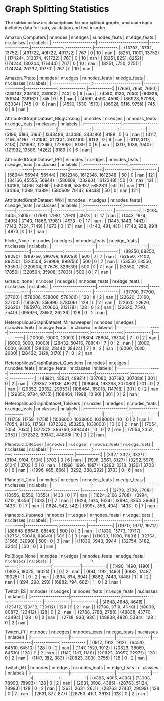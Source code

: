 # Graph Splitting Statistics

The tables below are descriptions for our splitted graphs, and each tuple includes data for train, validation and test in order.

Amazon_Computers
| nr.nodes              | nr.edges                 |   nr.nodes_feats |   nr.edge_feats |   nr.classes |   nr.labels |
|:----------------------|:-------------------------|-----------------:|----------------:|-------------:|------------:|
| (13752, 13752, 13752) | (491722, 491722, 491722) |              767 |               0 |           10 |         nan |
| (8251, 11001, 13752)  | (174244, 313374, 491722) |              767 |               0 |           10 |         nan |
| (8251, 8251, 8252)    | (174244, 180244, 176444) |              767 |               0 |           10 |         nan |
| (8251, 2750, 2751)    | (174244, 20232, 19770)   |              767 |               0 |           10 |         nan |


Amazon_Photo
| nr.nodes           | nr.edges                 |   nr.nodes_feats |   nr.edge_feats |   nr.classes |   nr.labels |
|:-------------------|:-------------------------|-----------------:|----------------:|-------------:|------------:|
| (7650, 7650, 7650) | (238162, 238162, 238162) |              745 |               0 |            8 |         nan |
| (4590, 6120, 7650) | (86928, 151944, 238162)  |              745 |               0 |            8 |         nan |
| (4590, 4590, 4590) | (86928, 87098, 83034)    |              745 |               0 |            8 |         nan |
| (4590, 1530, 1530) | (86928, 9116, 9758)      |              745 |               0 |            8 |         nan |


AttributedGraphDataset_BlogCatalog
| nr.nodes           | nr.edges                 |   nr.nodes_feats |   nr.edge_feats |   nr.classes |   nr.labels |
|:-------------------|:-------------------------|-----------------:|----------------:|-------------:|------------:|
| (5196, 5196, 5196) | (343486, 343486, 343486) |             8189 |               0 |            6 |         nan |
| (3117, 4156, 5196) | (121992, 217324, 343486) |             8189 |               0 |            6 |         nan |
| (3117, 3117, 3118) | (121992, 122660, 122998) |             8189 |               0 |            6 |         nan |
| (3117, 1039, 1040) | (121992, 13586, 14262)   |             8189 |               0 |            6 |         nan |


AttributedGraphDataset_PPI
| nr.nodes              | nr.edges                    |   nr.nodes_feats |   nr.edge_feats |   nr.classes |   nr.labels |
|:----------------------|:----------------------------|-----------------:|----------------:|-------------:|------------:|
| (56944, 56944, 56944) | (1612348, 1612348, 1612348) |               50 |               0 |          nan |         121 |
| (34166, 45555, 56944) | (580609, 1032904, 1612348)  |               50 |               0 |          nan |         121 |
| (34166, 34166, 34166) | (580609, 585937, 585281)    |               50 |               0 |          nan |         121 |
| (34166, 11389, 11389) | (580609, 70147, 69438)      |               50 |               0 |          nan |         121 |


AttributedGraphDataset_Wiki
| nr.nodes           | nr.edges              |   nr.nodes_feats |   nr.edge_feats |   nr.classes |   nr.labels |
|:-------------------|:----------------------|-----------------:|----------------:|-------------:|------------:|
| (2405, 2405, 2405) | (17981, 17981, 17981) |             4973 |               0 |           17 |         nan |
| (1443, 1924, 2405) | (7143, 11866, 17981)  |             4973 |               0 |           17 |         nan |
| (1443, 1443, 1443) | (7143, 7224, 7149)    |             4973 |               0 |           17 |         nan |
| (1443, 481, 481)   | (7143, 938, 991)      |             4973 |               0 |           17 |         nan |


Flickr_None
| nr.nodes              | nr.edges                 |   nr.nodes_feats |   nr.edge_feats |   nr.classes |   nr.labels |
|:----------------------|:-------------------------|-----------------:|----------------:|-------------:|------------:|
| (89250, 89250, 89250) | (899756, 899756, 899756) |              500 |               0 |            7 |         nan |
| (53550, 71400, 89250) | (320504, 569908, 899756) |              500 |               0 |            7 |         nan |
| (53550, 53550, 53550) | (320504, 317676, 326530) |              500 |               0 |            7 |         nan |
| (53550, 17850, 17850) | (320504, 35908, 37036)   |              500 |               0 |            7 |         nan |


GitHub_None
| nr.nodes              | nr.edges                 |   nr.nodes_feats |   nr.edge_feats |   nr.classes |   nr.labels |
|:----------------------|:-------------------------|-----------------:|----------------:|-------------:|------------:|
| (37700, 37700, 37700) | (578006, 578006, 578006) |              128 |               0 |            2 |         nan |
| (22620, 30160, 37700) | (195976, 356990, 578006) |              128 |               0 |            2 |         nan |
| (22620, 22620, 22620) | (195976, 200606, 213138) |              128 |               0 |            2 |         nan |
| (22620, 7540, 7540)   | (195976, 23652, 26236)   |              128 |               0 |            2 |         nan |


HeterophilousGraphDataset_Minesweeper
| nr.nodes              | nr.edges              |   nr.nodes_feats |   nr.edge_feats |   nr.classes |   nr.labels |
|:----------------------|:----------------------|-----------------:|----------------:|-------------:|------------:|
| (10000, 10000, 10000) | (78804, 78804, 78804) |                7 |               0 |            2 |         nan |
| (6000, 8000, 10000)   | (28432, 50416, 78804) |                7 |               0 |            2 |         nan |
| (6000, 6000, 6000)    | (28432, 28440, 28424) |                7 |               0 |            2 |         nan |
| (6000, 2000, 2000)    | (28432, 3128, 3170)   |                7 |               0 |            2 |         nan |


HeterophilousGraphDataset_Questions
| nr.nodes              | nr.edges                 |   nr.nodes_feats |   nr.edge_feats |   nr.classes |   nr.labels |
|:----------------------|:-------------------------|-----------------:|----------------:|-------------:|------------:|
| (48921, 48921, 48921) | (307080, 307080, 307080) |              301 |               0 |            2 |         nan |
| (29352, 39136, 48921) | (108464, 193268, 307080) |              301 |               0 |            2 |         nan |
| (29352, 29352, 29353) | (108464, 115018, 114708) |              301 |               0 |            2 |         nan |
| (29352, 9784, 9785)   | (108464, 11998, 13190)   |              301 |               0 |            2 |         nan |


HeterophilousGraphDataset_Tolokers
| nr.nodes              | nr.edges                    |   nr.nodes_feats |   nr.edge_feats |   nr.classes |   nr.labels |
|:----------------------|:----------------------------|-----------------:|----------------:|-------------:|------------:|
| (11758, 11758, 11758) | (1038000, 1038000, 1038000) |               10 |               0 |            2 |         nan |
| (7054, 9406, 11758)   | (372322, 653256, 1038000)   |               10 |               0 |            2 |         nan |
| (7054, 7054, 7054)    | (372322, 366760, 369444)    |               10 |               0 |            2 |         nan |
| (7054, 2352, 2352)    | (372322, 39342, 44808)      |               10 |               0 |            2 |         nan |


Planetoid_CiteSeer
| nr.nodes           | nr.edges           |   nr.nodes_feats |   nr.edge_feats |   nr.classes |   nr.labels |
|:-------------------|:-------------------|-----------------:|----------------:|-------------:|------------:|
| (3327, 3327, 3327) | (9104, 9104, 9104) |             3703 |               0 |            6 |         nan |
| (1996, 2661, 3327) | (3292, 5976, 9104) |             3703 |               0 |            6 |         nan |
| (1996, 1996, 1997) | (3292, 3318, 3136) |             3703 |               0 |            6 |         nan |
| (1996, 665, 666)   | (3292, 388, 292)   |             3703 |               0 |            6 |         nan |


Planetoid_Cora
| nr.nodes           | nr.edges              |   nr.nodes_feats |   nr.edge_feats |   nr.classes |   nr.labels |
|:-------------------|:----------------------|-----------------:|----------------:|-------------:|------------:|
| (2708, 2708, 2708) | (10556, 10556, 10556) |             1433 |               0 |            7 |         nan |
| (1624, 2166, 2708) | (3994, 6712, 10556)   |             1433 |               0 |            7 |         nan |
| (1624, 1624, 1624) | (3994, 3354, 3666)    |             1433 |               0 |            7 |         nan |
| (1624, 542, 542)   | (3994, 356, 404)      |             1433 |               0 |            7 |         nan |


Planetoid_PubMed
| nr.nodes              | nr.edges              |   nr.nodes_feats |   nr.edge_feats |   nr.classes |   nr.labels |
|:----------------------|:----------------------|-----------------:|----------------:|-------------:|------------:|
| (19717, 19717, 19717) | (88648, 88648, 88648) |              500 |               0 |            3 |         nan |
| (11830, 15773, 19717) | (32754, 58048, 88648) |              500 |               0 |            3 |         nan |
| (11830, 11830, 11831) | (32754, 31566, 32090) |              500 |               0 |            3 |         nan |
| (11830, 3943, 3944)   | (32754, 3482, 3244)   |              500 |               0 |            3 |         nan |


PolBlogs_None
| nr.nodes           | nr.edges              |   nr.nodes_feats |   nr.edge_feats |   nr.classes |   nr.labels |
|:-------------------|:----------------------|-----------------:|----------------:|-------------:|------------:|
| (1490, 1490, 1490) | (19025, 19025, 19025) |                1 |               0 |            2 |         nan |
| (894, 1192, 1490)  | (6882, 12487, 19025)  |                1 |               0 |            2 |         nan |
| (894, 894, 894)    | (6882, 7443, 7448)    |                1 |               0 |            2 |         nan |
| (894, 298, 298)    | (6882, 794, 682)      |                1 |               0 |            2 |         nan |


Twitch_ES
| nr.nodes           | nr.edges                 |   nr.nodes_feats |   nr.edge_feats |   nr.classes |   nr.labels |
|:-------------------|:-------------------------|-----------------:|----------------:|-------------:|------------:|
| (4648, 4648, 4648) | (123412, 123412, 123412) |              128 |               0 |            2 |         nan |
| (2788, 3718, 4648) | (48838, 80872, 123412)   |              128 |               0 |            2 |         nan |
| (2788, 2788, 2788) | (48838, 43770, 43494)    |              128 |               0 |            2 |         nan |
| (2788, 930, 930)   | (48838, 4826, 5384)      |              128 |               0 |            2 |         nan |


Twitch_PT
| nr.nodes           | nr.edges              |   nr.nodes_feats |   nr.edge_feats |   nr.classes |   nr.labels |
|:-------------------|:----------------------|-----------------:|----------------:|-------------:|------------:|
| (1912, 1912, 1912) | (64510, 64510, 64510) |              128 |               0 |            2 |         nan |
| (1147, 1529, 1912) | (20823, 38069, 64510) |              128 |               0 |            2 |         nan |
| (1147, 1147, 1148) | (20823, 20957, 22972) |              128 |               0 |            2 |         nan |
| (1147, 382, 383)   | (20823, 3030, 3755)   |              128 |               0 |            2 |         nan |


Twitch_RU
| nr.nodes           | nr.edges              |   nr.nodes_feats |   nr.edge_feats |   nr.classes |   nr.labels |
|:-------------------|:----------------------|-----------------:|----------------:|-------------:|------------:|
| (4385, 4385, 4385) | (78993, 78993, 78993) |              128 |               0 |            2 |         nan |
| (2631, 3508, 4385) | (28763, 51124, 78993) |              128 |               0 |            2 |         nan |
| (2631, 2631, 2631) | (28763, 27437, 29099) |              128 |               0 |            2 |         nan |
| (2631, 877, 877)   | (28763, 4101, 3913)   |              128 |               0 |            2 |         nan |
